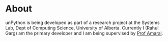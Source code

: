 # About #

unPython is being developed as part of a research project at the Systems Lab, Dept of Computing Science, University of Alberta. Currently I (Rahul Garg) am the primary developer and I am being supervised by [Prof Amaral](http://www.cs.ualberta.ca/~amaral/).
